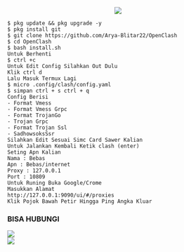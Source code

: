 <p align="center">
<img src="https://readme-typing-svg.herokuapp.com?color=%2336BCF7&center=true&vCenter=true&lines=H+A+P+P+Y+++N+E+W+++Y+Y+E+A+R++2025" />
</p>

````
$ pkg update && pkg upgrade -y
$ pkg install git
$ git clone https://github.com/Arya-Blitar22/OpenClash
$ cd OpenClash
$ bash install.sh
Untuk Berhenti
$ ctrl +c
Untuk Edit Config Silahkan Out Dulu
Klik ctrl d
Lalu Masuk Termux Lagi
$ micro .config/clash/config.yaml
$ simpan ctrl + s ctrl + q
Config Berisi
- Format Vmess
- Format Vmess Grpc
- Format TrojanGo
- Trojan Grpc
- Format Trojan Ssl
- SadhowsoksSsr
Silahkan Edit Sesuai Simc Card Sawer Kalian
Untuk Jalankan Kembali Ketik clash (enter)
Seting Apn Kalian
Nama : Bebas
Apn : Bebas/internet
Proxy : 127.0.0.1
Port : 10809
Untuk Runing Buka Google/Crome
Masukkan Alamat
http://127.0.0.1:9090/ui/#/proxies
Klik Pojok Bawah Petir Hingga Ping Angka Kluar
````

### BISA HUBUNGI
<a href="https://t.me/AryaBlitar" target=”_blank”><img src="https://img.shields.io/static/v1?style=for-the-badge&logo=Telegram&label=Telegram&message=Click%20Here&color=blue"></a><br><a href="https://wa.me/6281931615811" target=”_blank”><img src="https://img.shields.io/static/v1?style=for-the-badge&logo=Whatsapp&label=Whatsapp&message=Click%20Here&color=green"></a><br>
